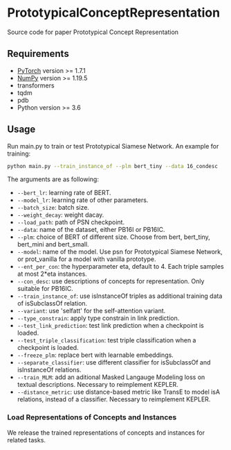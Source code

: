 # PrototypicalConceptRepresentation

Source code for paper Prototypical Concept Representation

## Requirements

- [PyTorch](http://pytorch.org/) version >= 1.7.1
- [NumPy](http://numpy.org/) version >= 1.19.5
- transformers
- tqdm
- pdb
- Python version >= 3.6

## Usage

Run main.py to train or test Prototypical Siamese Network. An example for training:

```bash
python main.py --train_instance_of --plm bert_tiny --data 16_condesc 
```

The arguments are as following:
* `--bert_lr`: learning rate of BERT.
* `--model_lr`: learning rate of other parameters.
* `--batch_size`: batch size.
* `--weight_decay`: weight dacay.
* `--load_path`: path of PSN checkpoint.
* `--data`: name of the dataset, either PB16I or PB16IC.
* `--plm`: choice of BERT of different size. Choose from bert, bert_tiny, bert_mini and bert_small.
* `--model`: name of the model. Use psn for Prototypical Siamese Network, or prot_vanilla for a model with vanilla prototype.
* `--ent_per_con`: the hyperparameter eta, default to 4. Each triple samples at most 2*eta instances.
* `--con_desc`: use descriptions of concepts for representation. Only suitable for PB16IC.
* `--train_instance_of`: use isInstanceOf triples as additional training data of isSubclassOf relation.
* `--variant`: use 'selfatt' for the self-attention variant.
* `--type_constrain`: apply type constrain in link prediction.
* `--test_link_prediction`: test link prediction when a checkpoint is loaded.
* `--test_triple_classification`: test triple classification when a checkpoint is loaded.
* `--freeze_plm`: replace bert with learnable embeddings.
* `--separate_classifier`: use different classifier for isSubclassOf and isInstanceOf relations.
* `--train_MLM`: add an aditional Masked Langauge Modeling loss on textual descriptions. Necessary to reimplement KEPLER.
* `--distance_metric`: use distance-based metric like TransE to model isA relations, instead of a classifier. Necessary to reimplement KEPLER.


### Load Representations of Concepts and Instances

We release the trained representations of concepts and instances for related tasks. 
